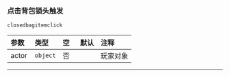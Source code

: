 ### 点击背包锁头触发

`closedbagitemclick`

| 参数  | 类型     | 空   | 默认 | 注释     |
| :---- | :------- | :--- | :--- | :------- |
| actor | `object` | 否   |      | 玩家对象 |
------------

